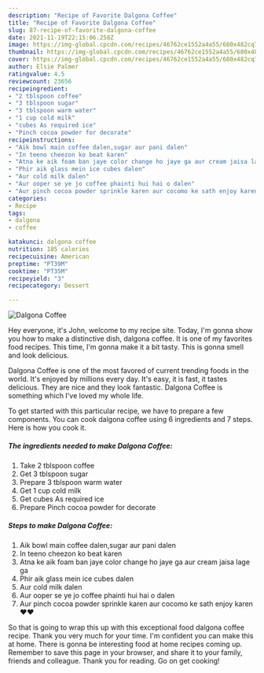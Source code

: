 ```yaml
---
description: "Recipe of Favorite Dalgona Coffee"
title: "Recipe of Favorite Dalgona Coffee"
slug: 87-recipe-of-favorite-dalgona-coffee
date: 2021-11-19T22:15:06.258Z
image: https://img-global.cpcdn.com/recipes/46762ce1552a4a55/680x482cq70/dalgona-coffee-recipe-main-photo.jpg
thumbnail: https://img-global.cpcdn.com/recipes/46762ce1552a4a55/680x482cq70/dalgona-coffee-recipe-main-photo.jpg
cover: https://img-global.cpcdn.com/recipes/46762ce1552a4a55/680x482cq70/dalgona-coffee-recipe-main-photo.jpg
author: Elsie Palmer
ratingvalue: 4.5
reviewcount: 23656
recipeingredient:
- "2 tblspoon coffee"
- "3 tblspoon sugar"
- "3 tblspoon warm water"
- "1 cup cold milk"
- "cubes As required ice"
- "Pinch cocoa powder for decorate"
recipeinstructions:
- "Aik bowl main coffee dalen,sugar aur pani dalen"
- "In teeno cheezon ko beat karen"
- "Atna ke aik foam ban jaye color change ho jaye ga aur cream jaisa lage ga"
- "Phir aik glass mein ice cubes dalen"
- "Aur cold milk dalen"
- "Aur ooper se ye jo coffee phainti hui hai o dalen"
- "Aur pinch cocoa powder sprinkle karen aur cocomo ke sath enjoy karen ♥️♥️"
categories:
- Recipe
tags:
- dalgona
- coffee

katakunci: dalgona coffee 
nutrition: 185 calories
recipecuisine: American
preptime: "PT39M"
cooktime: "PT35M"
recipeyield: "3"
recipecategory: Dessert

---
```



![Dalgona Coffee](https://img-global.cpcdn.com/recipes/46762ce1552a4a55/680x482cq70/dalgona-coffee-recipe-main-photo.jpg)

Hey everyone, it's John, welcome to my recipe site. Today, I'm gonna show you how to make a distinctive dish, dalgona coffee. It is one of my favorites food recipes. This time, I'm gonna make it a bit tasty. This is gonna smell and look delicious.



Dalgona Coffee is one of the most favored of current trending foods in the world. It's enjoyed by millions every day. It's easy, it is fast, it tastes delicious. They are nice and they look fantastic. Dalgona Coffee is something which I've loved my whole life.


To get started with this particular recipe, we have to prepare a few components. You can cook dalgona coffee using 6 ingredients and 7 steps. Here is how you cook it.

<!--inarticleads1-->

##### The ingredients needed to make Dalgona Coffee:

1. Take 2 tblspoon coffee
1. Get 3 tblspoon sugar
1. Prepare 3 tblspoon warm water
1. Get 1 cup cold milk
1. Get cubes As required ice
1. Prepare Pinch cocoa powder for decorate




<!--inarticleads2-->

##### Steps to make Dalgona Coffee:

1. Aik bowl main coffee dalen,sugar aur pani dalen
1. In teeno cheezon ko beat karen
1. Atna ke aik foam ban jaye color change ho jaye ga aur cream jaisa lage ga
1. Phir aik glass mein ice cubes dalen
1. Aur cold milk dalen
1. Aur ooper se ye jo coffee phainti hui hai o dalen
1. Aur pinch cocoa powder sprinkle karen aur cocomo ke sath enjoy karen ♥️♥️




So that is going to wrap this up with this exceptional food dalgona coffee recipe. Thank you very much for your time. I'm confident you can make this at home. There is gonna be interesting food at home recipes coming up. Remember to save this page in your browser, and share it to your family, friends and colleague. Thank you for reading. Go on get cooking!
